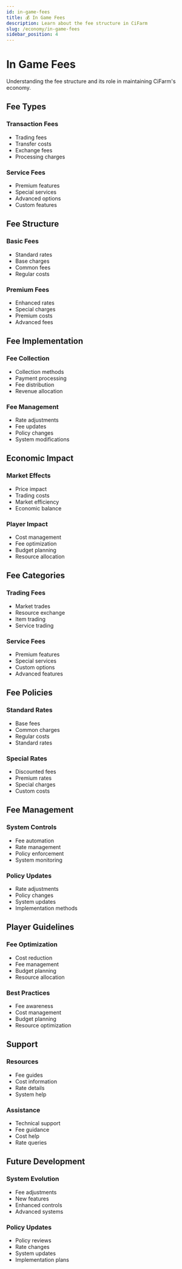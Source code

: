 ```yaml
---
id: in-game-fees
title: 💰 In Game Fees
description: Learn about the fee structure in CiFarm
slug: /economy/in-game-fees
sidebar_position: 4
---
```


# In Game Fees

Understanding the fee structure and its role in maintaining CiFarm's economy.

## Fee Types

### Transaction Fees
- Trading fees
- Transfer costs
- Exchange fees
- Processing charges

### Service Fees
- Premium features
- Special services
- Advanced options
- Custom features

## Fee Structure

### Basic Fees
- Standard rates
- Base charges
- Common fees
- Regular costs

### Premium Fees
- Enhanced rates
- Special charges
- Premium costs
- Advanced fees

## Fee Implementation

### Fee Collection
- Collection methods
- Payment processing
- Fee distribution
- Revenue allocation

### Fee Management
- Rate adjustments
- Fee updates
- Policy changes
- System modifications

## Economic Impact

### Market Effects
- Price impact
- Trading costs
- Market efficiency
- Economic balance

### Player Impact
- Cost management
- Fee optimization
- Budget planning
- Resource allocation

## Fee Categories

### Trading Fees
- Market trades
- Resource exchange
- Item trading
- Service trading

### Service Fees
- Premium features
- Special services
- Custom options
- Advanced features

## Fee Policies

### Standard Rates
- Base fees
- Common charges
- Regular costs
- Standard rates

### Special Rates
- Discounted fees
- Premium rates
- Special charges
- Custom costs

## Fee Management

### System Controls
- Fee automation
- Rate management
- Policy enforcement
- System monitoring

### Policy Updates
- Rate adjustments
- Policy changes
- System updates
- Implementation methods

## Player Guidelines

### Fee Optimization
- Cost reduction
- Fee management
- Budget planning
- Resource allocation

### Best Practices
- Fee awareness
- Cost management
- Budget planning
- Resource optimization

## Support

### Resources
- Fee guides
- Cost information
- Rate details
- System help

### Assistance
- Technical support
- Fee guidance
- Cost help
- Rate queries

## Future Development

### System Evolution
- Fee adjustments
- New features
- Enhanced controls
- Advanced systems

### Policy Updates
- Policy reviews
- Rate changes
- System updates
- Implementation plans 
